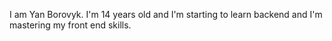 I am Yan Borovyk.
I'm 14 years old and I'm starting to learn backend and I'm mastering my front end skills.
